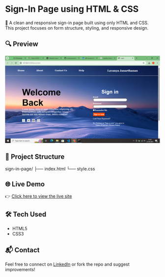 # Sign-In Page using HTML & CSS

🚀 A clean and responsive sign-in page built using only HTML and CSS.  
This project focuses on form structure, styling, and responsive design.

## 🔍 Preview

![Sign-In Page Screenshot](screenshot.png)

## 📂 Project Structure
sign-in-page/ 
├── index.html 
└── style.css

## 🌐 Live Demo
👉 [Click here to view the live site](https://LavanyaJanarthanan.github.io/sign-in-page/)

## 🛠️ Tech Used
- HTML5
- CSS3

## 📬 Contact
Feel free to connect on [LinkedIn](https://www.linkedin.com/in/your-linkedin/) or fork the repo and suggest improvements!
